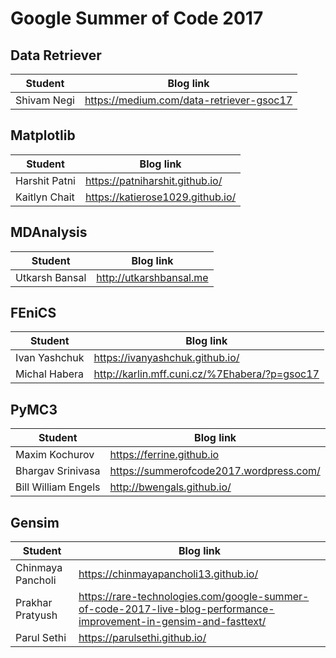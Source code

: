 # Google Summer of Code 2017

## Data Retriever

| Student             | Blog link                                     |
| -------             | ---------                                     |
| Shivam Negi         | https://medium.com/data-retriever-gsoc17      |

## Matplotlib

| Student             | Blog link                                     |
| -------             | ---------                                     |
| Harshit Patni       | https://patniharshit.github.io/               |
| Kaitlyn Chait       | https://katierose1029.github.io/              |

## MDAnalysis

| Student             | Blog link                                     |
| -------             | ---------                                     |
| Utkarsh Bansal      | http://utkarshbansal.me                       |

## FEniCS

| Student             | Blog link                                     |
| -------             | ---------                                     |
| Ivan Yashchuk       | https://ivanyashchuk.github.io/               |
| Michal Habera       | http://karlin.mff.cuni.cz/%7Ehabera/?p=gsoc17 |

## PyMC3

| Student             | Blog link                                     |
| -------             | ---------                                     |
| Maxim Kochurov      | https://ferrine.github.io                     |
| Bhargav Srinivasa   | https://summerofcode2017.wordpress.com/       |
| Bill William Engels | http://bwengals.github.io/                    |

## Gensim

| Student           | Blog link                                                                                                          |
| -------           | ---------                                                                                                          |
| Chinmaya Pancholi | https://chinmayapancholi13.github.io/                                                                              |
| Prakhar Pratyush  | https://rare-technologies.com/google-summer-of-code-2017-live-blog-performance-improvement-in-gensim-and-fasttext/ |
| Parul Sethi       | https://parulsethi.github.io/                                                                                      |

